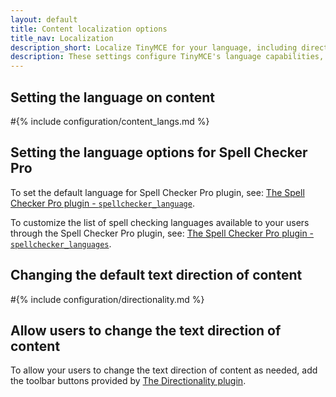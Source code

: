 ```yaml
---
layout: default
title: Content localization options
title_nav: Localization
description_short: Localize TinyMCE for your language, including directionality.
description: These settings configure TinyMCE's language capabilities, including right-to-left support.
---
```


## Setting the language on content

#{% include configuration/content_langs.md %}

## Setting the language options for Spell Checker Pro

To set the default language for Spell Checker Pro plugin, see: [The Spell Checker Pro plugin - `spellchecker_language`]({{site.baseurl}}/plugins-ref/premium/tinymcespellchecker/#spellchecker_language).

To customize the list of spell checking languages available to your users through the Spell Checker Pro plugin, see: [The Spell Checker Pro plugin - `spellchecker_languages`]({{site.baseurl}}/plugins-ref/premium/tinymcespellchecker/#spellchecker_languages).

## Changing the default text direction of content

#{% include configuration/directionality.md %}

## Allow users to change the text direction of content

To allow your users to change the text direction of content as needed, add the toolbar buttons provided by [The Directionality plugin]({{site.baseurl}}/plugins-ref/opensource/directionality/).
